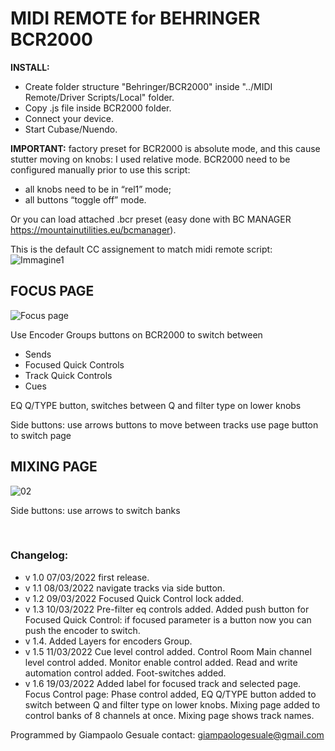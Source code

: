 <h1>MIDI REMOTE for BEHRINGER BCR2000</h1>

<b>INSTALL:</b> 
- Create folder structure "Behringer/BCR2000" inside "../MIDI Remote/Driver Scripts/Local" folder.
- Copy .js file inside BCR2000 folder.
- Connect your device.
- Start Cubase/Nuendo.

<b>IMPORTANT:</b>
factory preset for BCR2000 is absolute mode, and this cause stutter moving on knobs: I used relative mode. 
BCR2000 need to be configured manually prior to use this script:
- all knobs need to be in “rel1” mode;
- all buttons “toggle off” mode.

Or you can load attached .bcr preset (easy done with BC MANAGER https://mountainutilities.eu/bcmanager).

This is the default CC assignement to match midi remote script:
![Immagine1](https://user-images.githubusercontent.com/101831235/159006077-9ba786d6-dd70-4328-be39-a26210b7813b.png)

<h2>FOCUS PAGE</h2>

![Focus page](https://user-images.githubusercontent.com/101831235/159119444-0d218338-423c-4c4d-963d-b3a0183a04fc.png)

Use Encoder Groups buttons on BCR2000 to switch between 
- Sends 
- Focused Quick Controls
- Track Quick Controls
- Cues

EQ Q/TYPE button, switches between Q and filter type on lower knobs

Side buttons:
use arrows buttons to move between tracks
use page button to switch page

<h2>MIXING PAGE</h2>

![02](https://user-images.githubusercontent.com/101831235/159119463-9793dedd-06c1-4c50-b40a-d82e10955b9d.png)

Side buttons:
use arrows to switch banks

 
<h3>Changelog:</h3>

- v 1.0 07/03/2022
first release.
- v 1.1 08/03/2022
navigate tracks via side button.
- v 1.2 09/03/2022
Focused Quick Control lock added.
- v 1.3 10/03/2022
Pre-filter eq controls added.
Added push button for Focused Quick Control: if focused parameter is a button now you can push the encoder to switch. 
- v 1.4.
Added Layers for encoders Group.
- v 1.5 11/03/2022
Cue level control added.
Control Room Main channel level control added.
Monitor enable control added.
Read and write automation control added.
Foot-switches added.
- v 1.6 19/03/2022
Added label for focused track and selected page.
Focus Control page: Phase control added, EQ Q/TYPE button added to switch between Q and filter type on lower knobs. Mixing page added to control banks of 8 channels at once. Mixing page shows track names.



Programmed by Giampaolo Gesuale
contact: giampaologesuale@gmail.com
